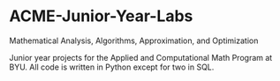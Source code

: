 # ACME-Junior-Year-Labs
Mathematical Analysis, Algorithms, Approximation, and Optimization

Junior year projects for the Applied and Computational Math Program at BYU. All code is written in Python except for two in SQL.  
